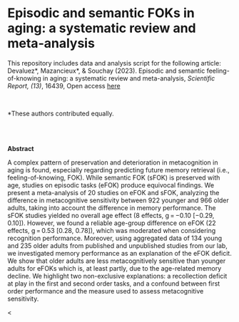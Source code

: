 # Episodic and semantic FOKs in aging: a systematic review and meta-analysis

This repository includes data and analysis script for the following article: 
Devaluez*, Mazancieux*, & Souchay (2023). Episodic and semantic feeling-of-knowing in aging: a systematic review and meta-analysis, *Scientific Report, (13)*, 16439, Open access [here]([https://website-name.com](https://www.nature.com/articles/s41598-023-36251-9))

<br>

*These authors contributed equally.

<br>
<br>

**Abstract**

A complex pattern of preservation and deterioration in metacognition in aging is found, especially regarding predicting future memory retrieval (i.e., feeling-of-knowing, FOK). While semantic FOK (sFOK) is preserved with age, studies on episodic tasks (eFOK) produce equivocal findings. We present a meta-analysis of 20 studies on eFOK and sFOK, analyzing the difference in metacognitive sensitivity between 922 younger and 966 older adults, taking into account the difference in memory performance. The sFOK studies yielded no overall age effect (8 effects, g = −0.10 [−0.29, 0.10]). However, we found a reliable age-group difference on eFOK (22 effects, g = 0.53 [0.28, 0.78]), which was moderated when considering recognition performance. Moreover, using aggregated data of 134 young and 235 older adults from published and unpublished studies from our lab, we investigated memory performance as an explanation of the eFOK deficit. We show that older adults are less metacognitively sensitive than younger adults for eFOKs which is, at least partly, due to the age-related memory decline. We highlight two non-exclusive explanations: a recollection deficit at play in the first and second order tasks, and a confound between first order performance and the measure used to assess metacognitive sensitivity.

<

